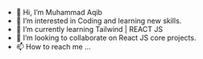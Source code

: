 - 👋 Hi, I’m Muhammad Aqib
- 👀 I’m interested in Coding and learning new skills.
- 🌱 I’m currently learning Tailwind | REACT JS
- 💞️ I’m looking to collaborate on React JS core projects.
- 📫 How to reach me ...

<!---
aqib4/aqib4 is a ✨ special ✨ repository because its `README.md` (this file) appears on your GitHub profile.
You can click the Preview link to take a look at your changes.
--->
